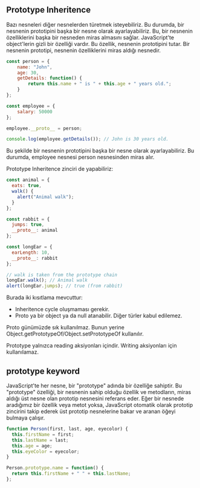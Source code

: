 ## Prototype Inheritence

Bazı nesneleri diğer nesnelerden türetmek isteyebiliriz. Bu durumda, bir nesnenin prototipini başka bir nesne olarak ayarlayabiliriz. Bu, bir nesnenin özelliklerini başka bir nesneden miras almasını sağlar. JavaScript'te object'lerin gizli bir özelliği vardır. Bu özellik, nesnenin prototipini tutar. Bir nesnenin prototipi, nesnenin özelliklerini miras aldığı nesnedir. 

```js
const person = {
    name: "John",
    age: 30,
    getDetails: function() {
        return this.name + " is " + this.age + " years old.";
    }
};

const employee = {
    salary: 50000
};

employee.__proto__ = person;

console.log(employee.getDetails()); // John is 30 years old.
```

Bu şekilde bir nesnenin prototipini başka bir nesne olarak ayarlayabiliriz. Bu durumda, employee nesnesi person nesnesinden miras alır. 

Prototype Inheritence zinciri de yapabiliriz:

```js
const animal = {
  eats: true,
  walk() {
    alert("Animal walk");
  }
};

const rabbit = {
  jumps: true,
  __proto__: animal
};

const longEar = {
  earLength: 10,
  __proto__: rabbit
};

// walk is taken from the prototype chain
longEar.walk(); // Animal walk
alert(longEar.jumps); // true (from rabbit)
```

Burada iki kısıtlama mevcuttur:

- Inheritence cycle oluşmaması gerekir.
- Proto ya bir object ya da null atanabilir. Diğer türler kabul edilemez.

Proto günümüzde sık kullanılmaz. Bunun yerine Object.getPrototypeOf/Object.setPrototypeOf kullanılır.

Prototype yalnızca reading aksiyonları içindir. Writing aksiyonları için kullanılamaz. 

## prototype keyword

JavaScript'te her nesne, bir "prototype" adında bir özelliğe sahiptir. Bu "prototype" özelliği, bir nesnenin sahip olduğu özellik ve metodların, miras aldığı üst nesne olan prototip nesnesini referans eder. Eğer bir nesnede aradığımız bir özellik veya metot yoksa, JavaScript otomatik olarak prototip zincirini takip ederek üst prototip nesnelerine bakar ve aranan öğeyi bulmaya çalışır.

```js
function Person(first, last, age, eyecolor) {
  this.firstName = first;
  this.lastName = last;
  this.age = age;
  this.eyeColor = eyecolor;
}

Person.prototype.name = function() {
  return this.firstName + " " + this.lastName;
};
```






